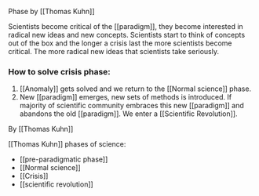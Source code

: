 Phase by [[Thomas Kuhn]]

Scientists become critical of the [[paradigm]], they become interested in radical new ideas and new concepts.
Scientists start to think of concepts out of the box and the longer a crisis last the more scientists become critical. The more radical new ideas that scientists take seriously.

### How to solve crisis phase:
1. [[Anomaly]] gets solved and we return to the [[Normal science]] phase.
2. New [[paradigm]] emerges, new sets of methods is introduced. If majority of scientific community embraces this new [[paradigm]] and abandons the old [[paradigm]]. We enter a [[Scientific Revolution]].



By [[Thomas Kuhn]]

[[Thomas Kuhn]] phases of science:
- [[pre-paradigmatic phase]]
- [[Normal science]]
- [[Crisis]]
- [[scientific revolution]]
